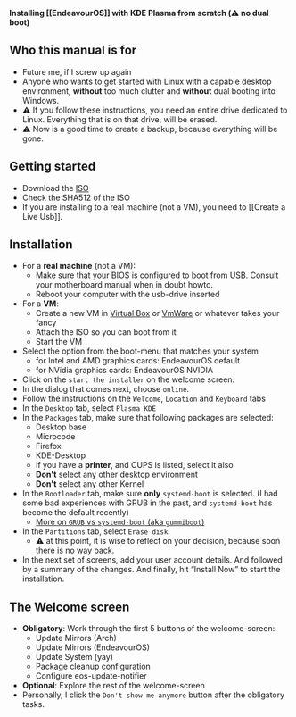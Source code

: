 **Installing [[EndeavourOS]] with KDE Plasma from scratch (:warning: no dual boot)**

## Who this manual is for
- Future me, if I screw up again
- Anyone who wants to get started with Linux with a capable desktop environment, **without** too much clutter and **without** dual booting into Windows.
- :warning: If you follow these instructions, you need an entire drive dedicated to Linux. Everything that is on that drive, will be erased. 
- :warning: Now is a good time to create a backup, because everything will be gone.

## Getting started
- Download the [ISO](https://endeavouros.com/)
- Check the SHA512 of the ISO
- If you are installing to a real machine (not a VM), you need to [[Create a Live Usb]].

## Installation
- For a **real machine** (not a VM):
	- Make sure that your BIOS is configured to boot from USB. Consult your motherboard manual when in doubt howto.
	- Reboot your computer with the usb-drive inserted
- For a **VM**:
	- Create a new VM in [Virtual Box](https://www.virtualbox.org/) or [VmWare](https://www.vmware.com/be.html) or whatever takes your fancy
	- Attach the ISO so you can boot from it
	- Start the VM
- Select the option from the boot-menu that matches your system
	- for Intel and AMD graphics cards: EndeavourOS default
	- for NVidia graphics cards: EndeavourOS NVIDIA
- Click on the `start the installer` on the welcome screen.
- In the dialog that comes next, choose `online`.
- Follow the instructions on the `Welcome`, `Location` and `Keyboard` tabs
- In the `Desktop` tab, select `Plasma KDE`
- In the `Packages` tab, make sure that following packages are selected:
	- Desktop base
	- Microcode
	- Firefox
	- KDE-Desktop
	- if you have a **printer**, and CUPS is listed, select it also
	- **Don't** select any other desktop environment
	- **Don't** select any other Kernel
- In the `Bootloader` tab, make sure **only** `systemd-boot` is selected. (I had some bad experiences with GRUB in the past, and `systemd-boot` has become the default recently)
	- [More on `GRUB` vs `systemd-boot` (aka `gummiboot`)](https://www.maketecheasier.com/grub-vs-systemd-boot/)
- In the `Partitions` tab, select `Erase disk`. 
	- :warning: at this point, it is wise to reflect on your decision, because soon there is no way back.
- In the next set of screens, add your user account details. And followed by a summary of the changes. And finally, hit “Install Now” to start the installation.

## The Welcome screen
- **Obligatory**: Work through the first 5 buttons of the welcome-screen:
	- Update Mirrors (Arch)
	- Update Mirrors (EndeavourOS)
	- Update System (yay)
	- Package cleanup configuration
	- Configure eos-update-notifier
- **Optional**: Explore the rest of the welcome-screen
- Personally, I click the `Don't show me anymore` button after the obligatory tasks.

